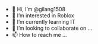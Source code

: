 - 👋 Hi, I’m @gilang1508
- 👀 I’m interested in Roblox
- 🌱 I’m currently learning IT
- 💞️ I’m looking to collaborate on ...
- 📫 How to reach me ...

<!---
gilang1508/gilang1508 is a ✨ special ✨ repository because its `README.md` (this file) appears on your GitHub profile.
You can click the Preview link to take a look at your changes.
--->
